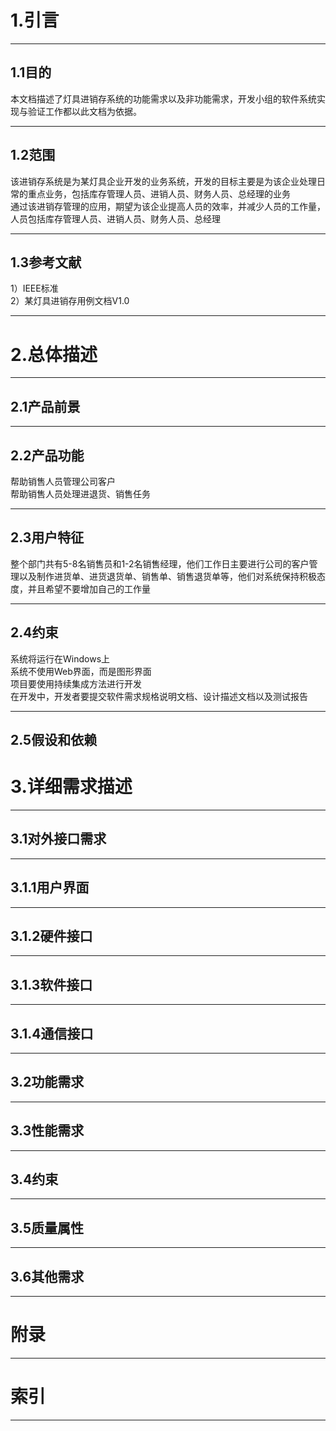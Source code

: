 # 1.引言
  
---
## 1.1目的
本文档描述了灯具进销存系统的功能需求以及非功能需求，开发小组的软件系统实现与验证工作都以此文档为依据。


---  
## 1.2范围  
该进销存系统是为某灯具企业开发的业务系统，开发的目标主要是为该企业处理日常的重点业务，包括库存管理人员、进销人员、财务人员、总经理的业务  
通过该进销存管理的应用，期望为该企业提高人员的效率，并减少人员的工作量，人员包括库存管理人员、进销人员、财务人员、总经理

---  
## 1.3参考文献
1）IEEE标准  
2）某灯具进销存用例文档V1.0

---  
# 2.总体描述

---  
## 2.1产品前景  



---  
## 2.2产品功能

帮助销售人员管理公司客户  
帮助销售人员处理进退货、销售任务 

---
## 2.3用户特征

整个部门共有5-8名销售员和1-2名销售经理，他们工作日主要进行公司的客户管理以及制作进货单、进货退货单、销售单、销售退货单等，他们对系统保持积极态度，并且希望不要增加自己的工作量

---  
## 2.4约束

系统将运行在Windows上  
系统不使用Web界面，而是图形界面  
项目要使用持续集成方法进行开发  
在开发中，开发者要提交软件需求规格说明文档、设计描述文档以及测试报告

---  
## 2.5假设和依赖



# 3.详细需求描述

---  
## 3.1对外接口需求  

---
## 3.1.1用户界面

---  
## 3.1.2硬件接口

---  
## 3.1.3软件接口

---  
## 3.1.4通信接口

---  
## 3.2功能需求

---  
## 3.3性能需求

---  
## 3.4约束

---  
## 3.5质量属性

---  
## 3.6其他需求

---  
# 附录

---  
# 索引

---  